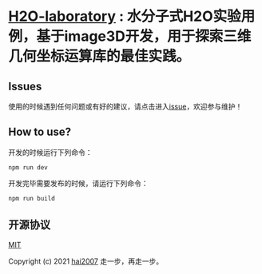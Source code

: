 # [H2O-laboratory](https://clunch-contrib.github.io/H2O-laboratory/) : 水分子式H2O实验用例，基于image3D开发，用于探索三维几何坐标运算库的最佳实践。

## Issues
使用的时候遇到任何问题或有好的建议，请点击进入[issue](https://github.com/clunch-contrib/H2O-laboratory/issues)，欢迎参与维护！

## How to use?

开发的时候运行下列命令：

```
npm run dev
```

开发完毕需要发布的时候，请运行下列命令：

```
npm run build
```

开源协议
---------------------------------------
[MIT](https://github.com/clunch-contrib/H2O-laboratory/blob/master/LICENSE)

Copyright (c) 2021 [hai2007](https://hai2007.gitee.io/sweethome/) 走一步，再走一步。
